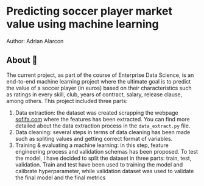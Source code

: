 # Predicting soccer player market value using machine learning
Author: Adrian Alarcon


## About 🚀


The current project, as part of the course of Enterprise Data Science, is an end-to-end machine learning project where the ultimate goal is to predict the value of a soccer player (in euros) based on their characteristics such as ratings in every skill, club, years of contract, salary, release clause, among others. This project included three parts:

1. Data extraction: the dataset was created scrapping the webpage [sofifa.com](https://sofifa.com/players) where the features has been extracted. You can find more detailed about the data extraction process in the `data_extract.py` file.
2. Data cleaning: several steps in terms of data cleaning has been made such as spliting values and getting correct format of variables.
3. Training & evaluating a machine learning: in this step, feature engineering process and validation schemas has been proposed. To test the model, I have decided to split the dataset in three parts: train, test, validation. Train and test have been used to training the model and calibrate hyperparameter, while validation dataset was used to validate the final model and the final metrics